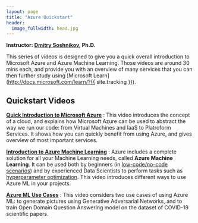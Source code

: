 ```yaml
---
layout: page
title: "Azure Quickstart"
header:
  image_fullwidth: head.jpg
---
```


**Instructor: [Dmitry Soshnikov](/about/#shwars), Ph.D.**

This series of videos is designed to give you a quick overall introduction to Microsoft Azure and Azure Machine Learning. Those videos are around 30 mins each, and provide you with an overview of many services that you can then further study using [Microsoft Learn](http://docs.microsoft.com/learn/?{{ site.tracking }}).

## Quickstart Videos

**[Quick Introduction to Microsoft Azure](intro)**
: This video introduces the concept of a cloud, and explains how Microsoft Azure can be used to abstract the way we run our code: from Virtual Machines and IaaS to Platroform Services. It shows how you can quickly benefit from using Azure, and gives overview of most important services.

**[Introduction to Azure Machine Learning](azureml)**
: Azure includes a complete solution for all your Machine Learning needs, called **Azure Machine Learning**. It can be used both by beginners (in [low-code/no-code scenarios](https://soshnikov.com/azure/how-to-learn-data-science-without-coding/)) and by experienced Data Scientists to perform tasks such as [hyperparameter optimization](https://soshnikov.com/azure/using-azureml-for-hyperparameter-optimization/). This video introduces different ways to use Azure ML in your projects.

**[Azure ML Use Cases](azureml-cases)**
: This video considers two use cases of using Azure ML: to generate pictures using Generative Adversarial Networks, and to train Open Domain Question Answering model on the dataset of COVID-19 scientific papers. 

